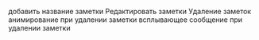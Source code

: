 добавить название заметки
Редактировать заметки
Удаление заметок
анимирование при удалении заметки
всплывающее сообщение при удалении заметки

